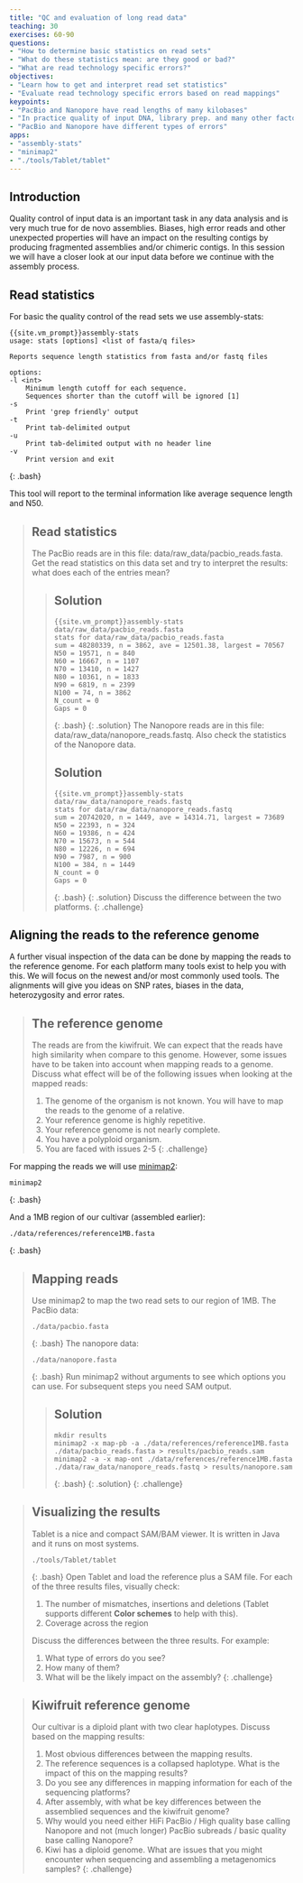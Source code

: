 ```yaml
---
title: "QC and evaluation of long read data"
teaching: 30
exercises: 60-90
questions:
- "How to determine basic statistics on read sets"
- "What do these statistics mean: are they good or bad?"
- "What are read technology specific errors?"  
objectives:
- "Learn how to get and interpret read set statistics"
- "Evaluate read technology specific errors based on read mappings"
keypoints:
- "PacBio and Nanopore have read lengths of many kilobases"
- "In practice quality of input DNA, library prep. and many other factors will determine read length distribution"
- "PacBio and Nanopore have different types of errors"
apps:
- "assembly-stats" 
- "minimap2"
- "./tools/Tablet/tablet"
---
```


## Introduction

Quality control of input data is an important task in any data analysis and is very much true for de novo assemblies. Biases, high error reads and other unexpected properties will have an impact on the resulting contigs by producing fragmented assemblies and/or chimeric contigs. In this session we will have a closer look at our input data before we continue with the assembly process.
 
## Read statistics

For basic the quality control of the read sets we use assembly-stats:
~~~
{{site.vm_prompt}}assembly-stats 
usage: stats [options] <list of fasta/q files>

Reports sequence length statistics from fasta and/or fastq files

options:
-l <int>
	Minimum length cutoff for each sequence.
	Sequences shorter than the cutoff will be ignored [1]
-s
	Print 'grep friendly' output
-t
	Print tab-delimited output
-u
	Print tab-delimited output with no header line
-v
	Print version and exit
~~~
{: .bash}

This tool will report to the terminal information like average sequence length and N50. 

> ## Read statistics
> The PacBio reads are in this file: data/raw_data/pacbio_reads.fasta.
> Get the read statistics on this data set and try to interpret the results: what does each of the entries mean?
> > ## Solution
> > ~~~
> > {{site.vm_prompt}}assembly-stats data/raw_data/pacbio_reads.fasta 
> > stats for data/raw_data/pacbio_reads.fasta
> > sum = 48280339, n = 3862, ave = 12501.38, largest = 70567
> > N50 = 19571, n = 840
> > N60 = 16667, n = 1107
> > N70 = 13410, n = 1427
> > N80 = 10361, n = 1833
> > N90 = 6819, n = 2399
> > N100 = 74, n = 3862
> > N_count = 0
> > Gaps = 0
> > ~~~
> > {: .bash}
> {: .solution}
> The Nanopore reads are in this file: data/raw_data/nanopore_reads.fastq. Also check the statistics of the Nanopore data.
> > ## Solution
> > ~~~
> > {{site.vm_prompt}}assembly-stats data/raw_data/nanopore_reads.fastq 
> > stats for data/raw_data/nanopore_reads.fastq
> > sum = 20742020, n = 1449, ave = 14314.71, largest = 73689
> > N50 = 22393, n = 324
> > N60 = 19386, n = 424
> > N70 = 15673, n = 544
> > N80 = 12226, n = 694
> > N90 = 7987, n = 900
> > N100 = 384, n = 1449
> > N_count = 0
> > Gaps = 0
> > ~~~
> > {: .bash}
> {: .solution}
> Discuss the difference between the two platforms.
{: .challenge}

## Aligning the reads to the reference genome

A further visual inspection of the data can be done by mapping the reads to the reference genome. For each platform many tools exist to help you with this. We will focus on the newest and/or most commonly used tools.
The alignments will give you ideas on SNP rates, biases in the data, heterozygosity and error rates.

> ## The reference genome 
> The reads are from the kiwifruit. We can expect that the reads have high similarity when compare to this genome. However, some issues have to be taken into account when mapping reads to a genome. Discuss what effect will be of the following issues when looking at the mapped reads:
> 
> 1. The genome of the organism is not known. You will have to map the reads to the genome of a relative.  
> 2. Your reference genome is highly repetitive.
> 3. Your reference genome is not nearly complete.
> 4. You have a polyploid organism.
> 5. You are faced with issues 2-5
{: .challenge}

For mapping the reads we will use [minimap2](https://github.com/lh3/minimap2/blob/master/README.md):
~~~
minimap2
~~~
{: .bash}

And a 1MB region of our cultivar (assembled earlier):
~~~
./data/references/reference1MB.fasta
~~~
{: .bash}
 

> ## Mapping reads
> Use minimap2 to map the two read sets to our region of 1MB. The PacBio data:
> ~~~
> ./data/pacbio.fasta
> ~~~
> {: .bash}
> The nanopore data:
> ~~~
> ./data/nanopore.fasta
> ~~~
> {: .bash}
> Run minimap2 without arguments to see which options you can use. For subsequent steps you need SAM output. 
> > ## Solution
> > ~~~
> > mkdir results
> > minimap2 -x map-pb -a ./data/references/reference1MB.fasta ./data/pacbio_reads.fasta > results/pacbio_reads.sam
> > minimap2 -a -x map-ont ./data/references/reference1MB.fasta ./data/raw_data/nanopore_reads.fastq > results/nanopore.sam
> > ~~~
> > {: .bash}
> {: .solution}
{: .challenge}

> ## Visualizing the results
> Tablet is a nice and compact SAM/BAM viewer. It is written in Java and it runs on most systems.
> ~~~
> ./tools/Tablet/tablet
> ~~~
> {: .bash}
> Open Tablet and load the reference plus a SAM file. For each of the three results files, visually check:
> 
> 1. The number of mismatches, insertions and deletions (Tablet supports different **Color schemes** to help with this).
> 2. Coverage across the region
> 
> Discuss the differences between the three results. For example:
> 
> 1. What type of errors do you see? 
> 2. How many of them?
> 3. What will be the likely impact on the assembly?
{: .challenge}

> ## Kiwifruit reference genome
> Our cultivar is a diploid plant with two clear haplotypes.
> Discuss based on the mapping results:
> 
> 1. Most obvious differences between the mapping results.
> 2. The reference sequences is a collapsed haplotype. What is the impact of this on the mapping results? 
> 3. Do you see any differences in mapping information for each of the sequencing platforms? 
> 4. After assembly, with what be key differences between the assemblied sequences and the kiwifruit genome?
> 5. Why would you need either HiFi PacBio / High quality base calling Nanopore and not (much longer) PacBio subreads / basic quality base calling Nanopore?
> 6. Kiwi has a diploid genome. What are issues that you might encounter when sequencing and assembling a metagenomics samples?
{: .challenge}

